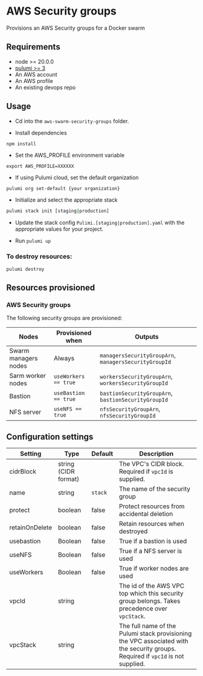 # AWS Security groups

Provisions an AWS Security groups for a Docker swarm

## Requirements

* node >= 20.0.0
* [pulumi >= 3](https://www.pulumi.com/docs/install/)
* An AWS account
* An AWS profile
* An existing devops repo

## Usage

* Cd into the `aws-swarm-security-groups` folder.

* Install dependencies 

```
npm install
```

* Set the AWS_PROFILE environment variable

```
export AWS_PROFILE=XXXXXX
```

* If using Pulumi cloud, set the default organization 

```bash
pulumi org set-default {your organization}
```

* Initialize and select the appropriate stack

```bash
pulumi stack init [staging|production]
```

* Update the stack config `Pulimi.[staging|production].yaml` with the appropriate values for your project.

* Run `pulumi up`

### To destroy resources:

```
pulumi destroy
```

## Resources provisioned

### AWS Security groups

The following security groups are provisioned:

| Nodes | Provisioned when | Outputs |
|-------|------------------|---------|
| Swarm managers nodes | Always | `managersSecurityGroupArn`, `managersSecurityGroupId` |
| Sarm worker nodes    | `useWorkers == true` | `workersSecurityGroupArn`, `workersSecurityGroupId` |
| Bastion | `useBastion == true` | `bastionSecurityGroupArn`, `bastionSecurityGroupId` |
| NFS server | `useNFS == true` | `nfsSecurityGroupArn`, `nfsSecurityGroupId` |

## Configuration settings

| Setting | Type    | Default | Description |
|---------|---------|---------|-------------|
| cidrBlock | string (CIDR format)  |  | The VPC's CIDR block. Required if `vpcId` is supplied. |
| name    | string  | `stack` | The name of the security group |
| protect | boolean | false   | Protect resources from accidental deletion |
| retainOnDelete | boolean | false | Retain resources when destroyed |
| usebastion | Boolean | false | True if a bastion is used |
| useNFS | Boolean | false | True if a NFS server is used |
| useWorkers | Boolean | false | True if worker nodes are used |
| vpcId   | string |          | The id of the AWS VPC top which this security group belongs. Takes precedence over `vpcStack`. | 
| vpcStack   | string |          | The full name  of the Pulumi stack provisioning the VPC associated with the security groups. Required if `vpcId` is not supplied. | 
